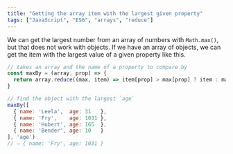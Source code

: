 ```yaml
---
title: "Getting the array item with the largest given property"
tags: ["JavaScript", "ES6", "arrays", "reduce"]
---
```

We can get the largest number from an array of numbers with `Math.max()`, but that does not work with objects. If we have an array of objects, we can get the item with the largest value of a given property like this.

```js
// takes an array and the name of a property to compare by
const maxBy = (array, prop) => {
  return array.reduce((max, item) => item[prop] > max[prop] ? item : max)
}

// find the object with the largest `age`
maxBy([
  { name: 'Leela',  age: 31   },
  { name: 'Fry',    age: 1031 },
  { name: 'Hubert', age: 165  },
  { name: 'Bender', age: 10   }
], 'age')
// ⇒ { name: 'Fry', age: 1031 }
```
